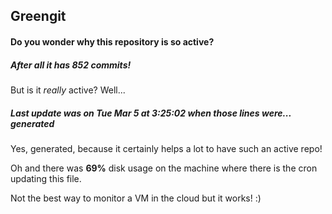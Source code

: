 ## Greengit

#### Do you wonder why this repository is so active?

##### After all it has 852 commits!

But is it *really* active? Well...

##### Last update was on Tue Mar 5 at 3:25:02 when those lines were... generated

Yes, generated, because it certainly helps a lot to have such an active repo!

Oh and there was **69%** disk usage on the machine
where there is the cron updating this file.

Not the best way to monitor a VM in the cloud but it works! :)
